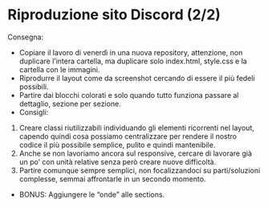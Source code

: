 Riproduzione sito Discord (2/2)
===
Consegna:
- Copiare il lavoro di venerdì in una nuova repository, attenzione, non duplicare l’intera cartella, ma duplicare solo index.html, style.css e la cartella con le immagini.
- Riprodurre il layout come da screenshot cercando di essere il più fedeli possibili.
- Partire dai blocchi colorati e solo quando tutto funziona passare al dettaglio, sezione per sezione.
- Consigli:
1. Creare classi riutilizzabili individuando gli elementi ricorrenti nel layout, capendo quindi cosa possiamo centralizzare per rendere il nostro codice il più possibile semplice, pulito e quindi mantenibile.
2. Anche se non lavoriamo ancora sul responsive, cercare di lavorare già un po’ con unità relative senza però creare nuove difficoltà.
3. Partire comunque sempre semplici, non focalizzandoci su parti/soluzioni complesse, semmai affrontarle in un secondo momento.
- BONUS: Aggiungere le “onde” alle sections.